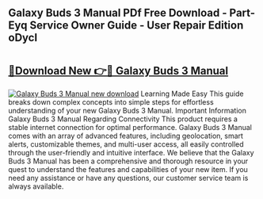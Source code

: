 ## Galaxy Buds 3 Manual PDf Free Download - Part-Eyq Service Owner Guide - User Repair Edition oDycl

# <h2><a href="http://cf17856.oget.top/?id=Galaxy+Buds+3+Manual">🔗Download New 👉🔴 Galaxy Buds 3 Manual</a></h2>

[![Galaxy Buds 3 Manual new download](https://i.imgur.com/5g1atiW.png)](http://cf17856.oget.top/?id=Galaxy+Buds+3+Manual)
Learning Made Easy This guide breaks down complex concepts into simple steps for effortless understanding of your new Galaxy Buds 3 Manual. Important Information Galaxy Buds 3 Manual Regarding Connectivity This product requires a stable internet connection for optimal performance. Galaxy Buds 3 Manual comes with an array of advanced features, including geolocation, smart alerts, customizable themes, and multi-user access, all easily controlled through the user-friendly and intuitive interface. We believe that the Galaxy Buds 3 Manual has been a comprehensive and thorough resource in your quest to understand the features and capabilities of your new item. If you need any assistance or have any questions, our customer service team is always available.
